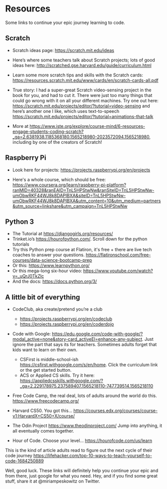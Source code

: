 # Resources
Some links to continue your epic journey learning to code.


## Scratch 
* Scratch ideas page: https://scratch.mit.edu/ideas
* Here’s where some teachers talk about Scratch projects; lots of good ideas here: 
http://scratched.gse.harvard.edu/guide/curriculum.html
* Learn some more scratch tips and skills with the Scratch cards: https://resources.scratch.mit.edu/www/cards/en/scratch-cards-all.pdf

* True story: I had a super-great Scratch video-sensing project in the book for you, and had to cut it. There were just too many things that could go wrong with it on all your different machines. Try one out here: https://scratch.mit.edu/projects/editor/?tutorial=video-sensing and here’s another one I like, which uses text-to-speech https://scratch.mit.edu/projects/editor/?tutorial=animations-that-talk

* More at https://www.iste.org/explore/course-mind/6-resources-engage-students-coding-scratch?_ga=2.6381938.1185368180.1565218980-2023572094.1565218980,
including by one of the creators of Scratch!

## Raspberry Pi 
  * Look here for projects: https://projects.raspberrypi.org/en/projects

  * Here's a whole course, which should be free:  https://www.coursera.org/learn/raspberry-pi-platform?ranMID=40328&ranEAID=TnL5HPStwNw&ranSiteID=TnL5HPStwNw-umObwRKF44WJ8k8DAPIBXA&siteID=TnL5HPStwNw-umObwRKF44WJ8k8DAPIBXA&utm_content=10&utm_medium=partners&utm_source=linkshare&utm_campaign=TnL5HPStwNw

## Python 3
  * The Tutorial at https://djangogirls.org/resources/
   * Trinket.io’s https://hourofpython.com/. Scroll down for the python tutorials
  * Try this Python prep course at Flatiron, it's free + there are live tech coaches to answer your questions. https://flatironschool.com/free-courses/data-science-bootcamp-prep
  * Or this: https://www.learnpython.org/
  * Or this mega-long six-hour video: https://www.youtube.com/watch?v=_uQrJ0TkZlc
  * And the docs: https://docs.python.org/3/


## A little bit of everything 
  * CodeClub, aka create/pretend you’re a club
     * https://projects.raspberrypi.org/en/codeclub
     * https://projects.raspberrypi.org/en/coderdojo

  * Code with Google: https://edu.google.com/code-with-google/?modal_active=none&story-card_activeEl=enhance-any-subject. Just ignore the part that says its for teachers. Sometimes adults forget that kids want to learn on their own.
    * CSFirst is middle-school-ish https://csfirst.withgoogle.com/s/en/home. Click the curriculum link or the get started button.
    * ACS or Applied CS skills. Try it here: https://appliedcsskills.withgoogle.com/?_ga=2.229178975.237589407.1565218110-747739514.1565218110
 

  * Free Code Camp, the real deal, lots of adults around the world do this. 
https://www.freecodecamp.org/

  * Harvard CS50. You got this... https://courses.edx.org/courses/course-v1:HarvardX+CS50+X/course/

  * The Odin Project https://www.theodinproject.com/ Jump into anything, it all eventually comes together. 

  * Hour of Code.  Choose your level... https://hourofcode.com/us/learn
  

This is the kind of article adults read to figure out the next cycle of their code journey https://lifehacker.com/top-10-ways-to-teach-yourself-to-code-1684250889 


Well, good luck. These links will definitely help you continue your epic and from there, just google for what you need. Hey, and if you find some great stuff, share it at @miriampeskowitz on Twitter. 
